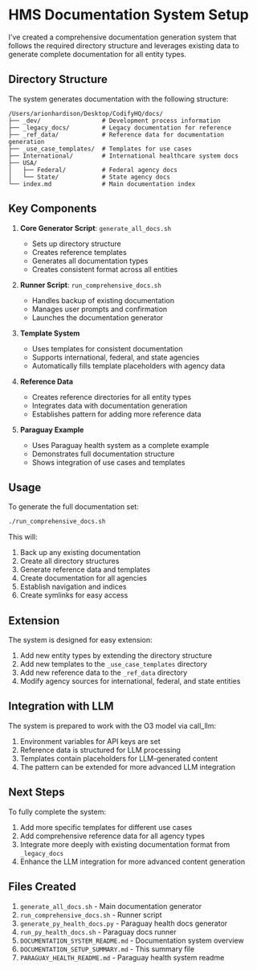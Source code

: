 # HMS Documentation System Setup

I've created a comprehensive documentation generation system that follows the required directory structure and leverages existing data to generate complete documentation for all entity types.

## Directory Structure

The system generates documentation with the following structure:

```
/Users/arionhardison/Desktop/CodifyHQ/docs/
├── _dev/                 # Development process information
├── _legacy_docs/         # Legacy documentation for reference
├── _ref_data/            # Reference data for documentation generation
├── _use_case_templates/  # Templates for use cases
├── International/        # International healthcare system docs
├── USA/
│   ├── Federal/          # Federal agency docs 
│   └── State/            # State agency docs
└── index.md              # Main documentation index
```

## Key Components

1. **Core Generator Script**: `generate_all_docs.sh`
   - Sets up directory structure
   - Creates reference templates
   - Generates all documentation types
   - Creates consistent format across all entities

2. **Runner Script**: `run_comprehensive_docs.sh`
   - Handles backup of existing documentation
   - Manages user prompts and confirmation
   - Launches the documentation generator

3. **Template System**
   - Uses templates for consistent documentation
   - Supports international, federal, and state agencies
   - Automatically fills template placeholders with agency data

4. **Reference Data**
   - Creates reference directories for all entity types
   - Integrates data with documentation generation
   - Establishes pattern for adding more reference data

5. **Paraguay Example**
   - Uses Paraguay health system as a complete example
   - Demonstrates full documentation structure
   - Shows integration of use cases and templates

## Usage

To generate the full documentation set:
```bash
./run_comprehensive_docs.sh
```

This will:
1. Back up any existing documentation
2. Create all directory structures
3. Generate reference data and templates
4. Create documentation for all agencies
5. Establish navigation and indices
6. Create symlinks for easy access

## Extension

The system is designed for easy extension:
1. Add new entity types by extending the directory structure
2. Add new templates to the `_use_case_templates` directory
3. Add new reference data to the `_ref_data` directory
4. Modify agency sources for international, federal, and state entities

## Integration with LLM

The system is prepared to work with the O3 model via call_llm:
1. Environment variables for API keys are set
2. Reference data is structured for LLM processing
3. Templates contain placeholders for LLM-generated content
4. The pattern can be extended for more advanced LLM integration

## Next Steps

To fully complete the system:
1. Add more specific templates for different use cases
2. Add comprehensive reference data for all agency types
3. Integrate more deeply with existing documentation format from `_legacy_docs`
4. Enhance the LLM integration for more advanced content generation

## Files Created

1. `generate_all_docs.sh` - Main documentation generator
2. `run_comprehensive_docs.sh` - Runner script
3. `generate_py_health_docs.py` - Paraguay health docs generator
4. `run_py_health_docs.sh` - Paraguay docs runner
5. `DOCUMENTATION_SYSTEM_README.md` - Documentation system overview
6. `DOCUMENTATION_SETUP_SUMMARY.md` - This summary file
7. `PARAGUAY_HEALTH_README.md` - Paraguay health system readme